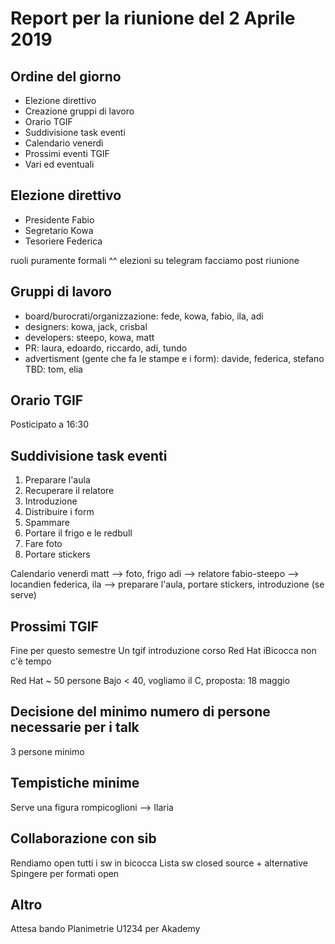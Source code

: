 # Report per la riunione del 2 Aprile 2019

## Ordine del giorno

- Elezione direttivo
- Creazione gruppi di lavoro
- Orario TGIF
- Suddivisione task eventi
- Calendario venerdì
- Prossimi eventi TGIF
- Vari ed eventuali

## Elezione direttivo

- Presidente Fabio
- Segretario Kowa
- Tesoriere Federica

ruoli puramente formali ^^
elezioni su telegram
facciamo post riunione

## Gruppi di lavoro
  
- board/burocrati/organizzazione: fede, kowa, fabio, ila, adi
- designers: kowa, jack, crisbal
- developers: steepo, kowa, matt
- PR: laura, edoardo, riccardo, adi, tundo
- advertisment (gente che fa le stampe e i form): davide, federica, stefano
    TBD: tom, elia

## Orario TGIF

Posticipato a 16:30

## Suddivisione task eventi

1. Preparare l'aula
2. Recuperare il relatore
3. Introduzione
4. Distribuire i form
5. Spammare
6. Portare il frigo e le redbull
7. Fare foto
8. Portare stickers

Calendario venerdì
matt --> foto, frigo
adi --> relatore
fabio-steepo --> locandien
federica, ila --> preparare l'aula, portare stickers, introduzione (se serve)

## Prossimi TGIF

Fine per questo semestre
Un tgif introduzione corso Red Hat
iBicocca non c'è tempo

Red Hat ~ 50 persone
Bajo < 40, vogliamo il C, proposta: 18 maggio

## Decisione del minimo numero di persone necessarie per i talk

3 persone minimo

## Tempistiche minime

Serve una figura rompicoglioni --> Ilaria

## Collaborazione con sib

Rendiamo open tutti i sw in bicocca
Lista sw closed source + alternative
Spingere per formati open

## Altro

Attesa bando
Planimetrie U1234 per Akademy